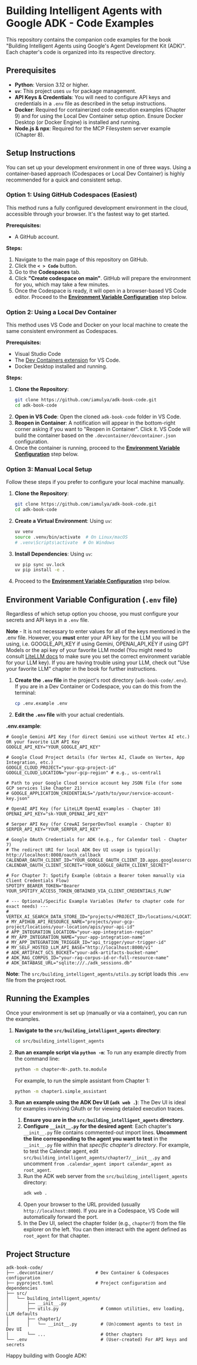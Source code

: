 # Building Intelligent Agents with Google ADK - Code Examples

This repository contains the companion code examples for the book "Building Intelligent Agents using Google's Agent Development Kit (ADK)". Each chapter's code is organized into its respective directory.

## Prerequisites

*   **Python**: Version 3.12 or higher.
*   **`uv`**: This project uses `uv` for package management. 
*   **API Keys & Credentials**: You will need to configure API keys and credentials in a `.env` file as described in the setup instructions.
*   **Docker**: Required for containerized code execution examples (Chapter 9) and for using the Local Dev Container setup option. Ensure Docker Desktop (or Docker Engine) is installed and running.
*   **Node.js & npx**: Required for the MCP Filesystem server example (Chapter 8).

## Setup Instructions

You can set up your development environment in one of three ways. Using a container-based approach (Codespaces or Local Dev Container) is highly recommended for a quick and consistent setup.

### Option 1: Using GitHub Codespaces (Easiest)

This method runs a fully configured development environment in the cloud, accessible through your browser. It's the fastest way to get started.

**Prerequisites:**
*   A GitHub account.

**Steps:**
1.  Navigate to the main page of this repository on GitHub.
2.  Click the **`< > Code`** button.
3.  Go to the **Codespaces** tab.
4.  Click **"Create codespace on main"**. GitHub will prepare the environment for you, which may take a few minutes.
5.  Once the Codespace is ready, it will open in a browser-based VS Code editor. Proceed to the **[Environment Variable Configuration](#environment-variable-configuration-env-file)** step below.

### Option 2: Using a Local Dev Container

This method uses VS Code and Docker on your local machine to create the same consistent environment as Codespaces.

**Prerequisites:**
*   Visual Studio Code
*   The [Dev Containers extension](https://marketplace.visualstudio.com/items?itemName=ms-vscode-remote.remote-containers) for VS Code.
*   Docker Desktop installed and running.

**Steps:**
1.  **Clone the Repository**:
    ```bash
    git clone https://github.com/iamulya/adk-book-code.git
    cd adk-book-code
    ```
2.  **Open in VS Code**: Open the cloned `adk-book-code` folder in VS Code.
3.  **Reopen in Container**: A notification will appear in the bottom-right corner asking if you want to "Reopen in Container". Click it. VS Code will build the container based on the `.devcontainer/devcontainer.json` configuration.
4.  Once the container is running, proceed to the **[Environment Variable Configuration](#environment-variable-configuration-env-file)** step below.

### Option 3: Manual Local Setup

Follow these steps if you prefer to configure your local machine manually.

1.  **Clone the Repository**:
    ```bash
    git clone https://github.com/iamulya/adk-book-code.git
    cd adk-book-code
    ```
2.  **Create a Virtual Environment**:
    Using `uv`:
    ```bash
    uv venv
    source .venv/bin/activate  # On Linux/macOS
    # .venv\Scripts\activate  # On Windows
    ```
3.  **Install Dependencies**:
    Using `uv`:
    ```bash
    uv pip sync uv.lock
    uv pip install -e .
    ```
4.  Proceed to the **[Environment Variable Configuration](#environment-variable-configuration-env-file)** step below.

## Environment Variable Configuration (`.env` file)

Regardless of which setup option you choose, you must configure your secrets and API keys in a `.env` file.

**Note** - It is not necessary to enter values for all of the keys mentioned in the .env file. However, you **must** enter your API key for the LLM you will be using, i.e. GOOGLE_API_KEY if using Gemini, OPENAI_API_KEY if using GPT Models or the api key of your favorite LLM model (You might need to consult [LiteLLM docs](https://docs.litellm.ai/docs/providers) to make sure you set the correct environment variable for your LLM key). If you are having trouble using your LLM, check out "Use your favorite LLM" chapter in the book for further instructions.

1.  **Create the `.env` file** in the project's root directory (`adk-book-code/.env`). If you are in a Dev Container or Codespace, you can do this from the terminal:
    ```bash
    cp .env.example .env
    ```
2.  **Edit the `.env` file** with your actual credentials.

**.env.example**:
```env
# Google Gemini API Key (for direct Gemini use without Vertex AI etc.)  OR your favorite LLM API Key
GOOGLE_API_KEY="YOUR_GOOGLE_API_KEY"

# Google Cloud Project details (for Vertex AI, Claude on Vertex, App Integration, etc.)
GOOGLE_CLOUD_PROJECT="your-gcp-project-id"
GOOGLE_CLOUD_LOCATION="your-gcp-region" # e.g., us-central1

# Path to your Google Cloud service account key JSON file (for some GCP services like Chapter 21)
# GOOGLE_APPLICATION_CREDENTIALS="/path/to/your/service-account-key.json"

# OpenAI API Key (for LiteLLM OpenAI examples - Chapter 10)
OPENAI_API_KEY="sk-YOUR_OPENAI_API_KEY"

# Serper API Key (for CrewAI SerperDevTool example - Chapter 8)
SERPER_API_KEY="YOUR_SERPER_API_KEY"

# Google OAuth Credentials for ADK (e.g., for Calendar tool - Chapter 7)
# The redirect URI for local ADK Dev UI usage is typically: http://localhost:8008/oauth_callback
CALENDAR_OAUTH_CLIENT_ID="YOUR_GOOGLE_OAUTH_CLIENT_ID.apps.googleusercontent.com"
CALENDAR_OAUTH_CLIENT_SECRET="YOUR_GOOGLE_OAUTH_CLIENT_SECRET"

# For Chapter 7: Spotify Example (obtain a Bearer token manually via Client Credentials Flow)
SPOTIFY_BEARER_TOKEN="Bearer YOUR_SPOTIFY_ACCESS_TOKEN_OBTAINED_VIA_CLIENT_CREDENTIALS_FLOW"

# --- Optional/Specific Example Variables (Refer to chapter code for exact needs) ---
# VERTEX_AI_SEARCH_DATA_STORE_ID="projects/<PROJECT_ID>/locations/<LOCATION>/collections/default_collection/dataStores/<DATA_STORE_ID>"
# MY_APIHUB_API_RESOURCE_NAME="projects/your-gcp-project/locations/your-location/apis/your-api-id"
# APP_INTEGRATION_LOCATION="your-app-integration-region"
# MY_APP_INTEGRATION_NAME="your-app-integration-name"
# MY_APP_INTEGRATION_TRIGGER_ID="api_trigger/your-trigger-id"
# MY_SELF_HOSTED_LLM_API_BASE="http://localhost:8000/v1"
# ADK_ARTIFACT_GCS_BUCKET="your-adk-artifacts-bucket-name"
# ADK_RAG_CORPUS_ID="your-rag-corpus-id-or-full-resource-name"
# ADK_DATABASE_URL="sqlite:///./adk_sessions.db"
```
**Note**: The `src/building_intelligent_agents/utils.py` script loads this `.env` file from the project root.

## Running the Examples

Once your environment is set up (manually or via a container), you can run the examples.

1.  **Navigate to the `src/building_intelligent_agents` directory**:
    ```bash
    cd src/building_intelligent_agents
    ```

2.  **Run an example script via `python -m`**:
    To run any example directly from the command line:
    ```bash
    python -m chapter<N>.path.to.module
    ```
    For example, to run the simple assistant from Chapter 1:
    ```bash
    python -m chapter1.simple_assistant
    ```

3.  **Run an example using the ADK Dev UI (`adk web .`)**:
    The Dev UI is ideal for examples involving OAuth or for viewing detailed execution traces.
    1.  **Ensure you are in the `src/building_intelligent_agents` directory.**
    2.  **Configure `__init__.py` for the desired agent**: Each chapter's `__init__.py` file contains commented-out import lines. **Uncomment the line corresponding to the agent you want to test** in the `__init__.py` file within that *specific chapter's directory*. For example, to test the Calendar agent, edit `src/building_intelligent_agents/chapter7/__init__.py` and uncomment `from .calendar_agent import calendar_agent as root_agent`.
    3.  Run the ADK web server from the `src/building_intelligent_agents` directory:
        ```bash
        adk web .
        ```
    4.  Open your browser to the URL provided (usually `http://localhost:8000`). If you are in a Codespace, VS Code will automatically forward the port.
    5.  In the Dev UI, select the chapter folder (e.g., `chapter7`) from the file explorer on the left. You can then interact with the agent defined as `root_agent` for that chapter.

## Project Structure

```
adk-book-code/
├── .devcontainer/                # Dev Container & Codespaces configuration
├── pyproject.toml                # Project configuration and dependencies
├── src/
│   └── building_intelligent_agents/
│       ├── __init__.py
│       ├── utils.py                # Common utilities, env loading, LLM defaults
│       ├── chapter1/
│       │   └── __init__.py         # (Un)comment agents to test in Dev UI
│       └── ...                     # Other chapters
└── .env                            # (User-created) For API keys and secrets
```

Happy building with Google ADK!
